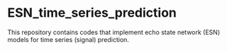# ESN_time_series_prediction
This repository contains codes that implement echo state network (ESN) models for time series (signal) prediction.
